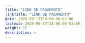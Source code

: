 ```yaml
---
title: "LINK DE PAGAMENTO"
linkTitle: "LINK DE PAGAMENTO"
date: 2020-09-17T18:00:00-03:00
lastmod: 2020-09-17T18:00:00-03:00
weight: 15
description: >
---
```


